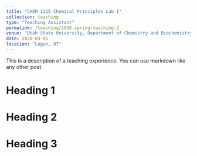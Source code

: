 ```yaml
---
title: "CHEM 1215 Chemical Principles Lab I"
collection: teaching
type: "Teaching Assistant"
permalink: /teaching/2020-spring-teaching-2
venue: "Utah State University, Department of Chemistry and Biochemistry"
date: 2020-03-01
location: "Logan, UT"
---
```


This is a description of a teaching experience. You can use markdown like any other post.

Heading 1
======

Heading 2
======

Heading 3
======
